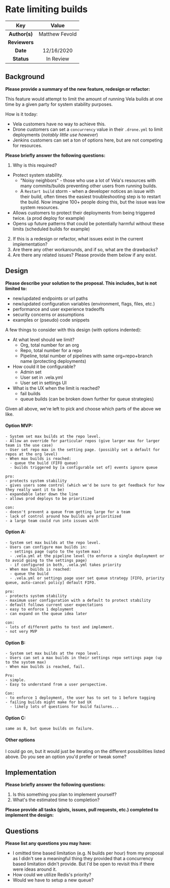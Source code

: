 # Rate limiting builds

<!-- Please leave this commented out section.

The name of this markdown file should:

1. Short and contain no more then 30 characters

2. Contain the date of submission in MM-DD format

3. Clearly state what the proposal is being submitted for
-->

| Key           | Value |
| :-----------: | :---: |
| **Author(s)** |  Matthew Fevold     |
| **Reviewers** |       |
| **Date**      |  12/16/2020     |
| **Status**    |  In Review    |

<!-- Please leave this commented out section.

If you're already working with someone, please add them to the proper author/reviewer category.

If not, please leave the reviewer category empty and someone from the Vela team will assign it to themself.

Here is a brief explanation of the different proposal statuses:

1. Reviewed: The proposal is currently under review or has been reviewed.

2. Accepted: The proposal has been accepted and is ready for implementation.

3. In Progress: An accepted proposal is being implemented by actual work.

NOTE: The design is subject to change during this phase.

4. Cancelled: While or before implementation the proposal was cancelled.

NOTE: This can happen for a multitude of reasons.

5. Complete: This feature/change is implemented.
-->

## Background

<!-- Please leave this commented out section.

This section is intended to describe the new feature, redesign or refactor.
-->

**Please provide a summary of the new feature, redesign or refactor:**

This feature would attempt to limit the amount of running Vela builds at one time by a given party for system stability purposes.

How is it today:
- Vela customers have no way to achieve this.
- Drone customers can set a `concurrency` value in their `.drone.yml` to limit deployments (_notably little use however_)
- Jenkins customers can set a ton of options here, but are not competing for resources.


**Please briefly answer the following questions:**

1. Why is this required?

- Protect system stability.
  - "Noisy neighbors" - those who use a lot of Vela's resources with many commits/builds preventing other users from running builds.
  - A `Restart build` storm - when a developer notices an issue with their build, often times the easiest troubleshooting step is to restart the build. Now imagine 100+ people doing this, but the issue was low system resources.
- Allows customers to protect their deployments from being triggered twice. (a prod deploy for example)
- Opens up future patterns that could be potentially harmful without these limits (scheduled builds for example)



2. If this is a redesign or refactor, what issues exist in the current implementation?
3. Are there any other workarounds, and if so, what are the drawbacks?
4. Are there any related issues? Please provide them below if any exist.

## Design

**Please describe your solution to the proposal. This includes, but is not limited to:**

* new/updated endpoints or url paths
* new/updated configuration variables (environment, flags, files, etc.)
* performance and user experience tradeoffs
* security concerns or assumptions
* examples or (pseudo) code snippets

A few things to consider with this design (with options indented):
- At what level should we limit?
  - Org, total number for an org
  - Repo, total number for a repo
  - Pipeline, total number of pipelines with same org+repo+branch name (protecting deployments)
- How could it be configurable?
  - Admin set
  - User set in .vela.yml
  - User set in settings UI
- What is the UX when the limit is reached?
  - fail builds
  - queue builds (can be broken down further for queue strategies)


Given all above, we're left to pick and choose which parts of the above we like.


#### Option MVP:
```
- System set max builds at the repo level.
- Allow an override for particular repos (give larger max for larger team is the use case)
- User set repo max in the setting page. (possibly set a default for repos at the org level)
- When max builds is reached:
  - queue the build (FIFO queue)
  - builds triggered by [a configurable set of] events ignore queue

pro:
- protects system stability
- gives users some control (which we'd be sure to get feedback for how they really want it to be)
- expandable later down the line
- allows prod deploys to be prioritized

con:
- doesn't prevent a queue from getting large for a team
- lack of control around how builds are prioritized
- a large team could run into issues with
```

#### Option A:
```
- System set max builds at the repo level.
- Users can configure max builds in:
  - settings page (upto to the system max)
  - .vela.yml at the pipeline level (to enforce a single deployment or to avoid going to the settings page)
  - if configured in both, .vela.yml takes priority
- When max builds is reached:
  - queue the build
  - .vela.yml or settings page user set queue strategy [FIFO, priority queue, auto-cancel policy] default FIFO.

pro:
- protects system stability
- maximum user configuration with a default to protect stability
- default follows current user expectations
- easy to enforce 1 deployment
- can expand on the queue idea later

con:
- lots of different paths to test and implement.
- not very MVP
```


#### Option B:
```
- System set max builds at the repo level.
- Users can set a max builds in their settings repo settings page (up to the system max)
- When max builds is reached, fail.

Pro:
- simple.
- Easy to understand from a user perspective.

Con:
- to enforce 1 deployment, the user has to set to 1 before tagging
- failing builds might make for bad UX
  - likely lots of questions for build failures...
```

#### Option C:
```
same as B, but queue builds on failure.
```

#### Other options

I could go on, but it would just be iterating on the different possibilities listed above.
Do you see an option you'd prefer or tweak some?


## Implementation

<!-- Please leave this commented out section.

This section is intended to explain how the solution will be implemented for the proposal.

NOTE: If there are no current plans for implementation, please leave this section blank.
-->

**Please briefly answer the following questions:**

1. Is this something you plan to implement yourself?
2. What's the estimated time to completion?


**Please provide all tasks (gists, issues, pull requests, etc.) completed to implement the design:**


## Questions

**Please list any questions you may have:**

- I omitted time based limitation (e.g. N builds per hour) from my proposal as I didn't see a meaningful thing they provided that a concurrency based limitation didn't provide. But I'd be open to revisit this if there were ideas around it.
- How could we utilize Redis's priority?
- Would we have to setup a new queue?  
